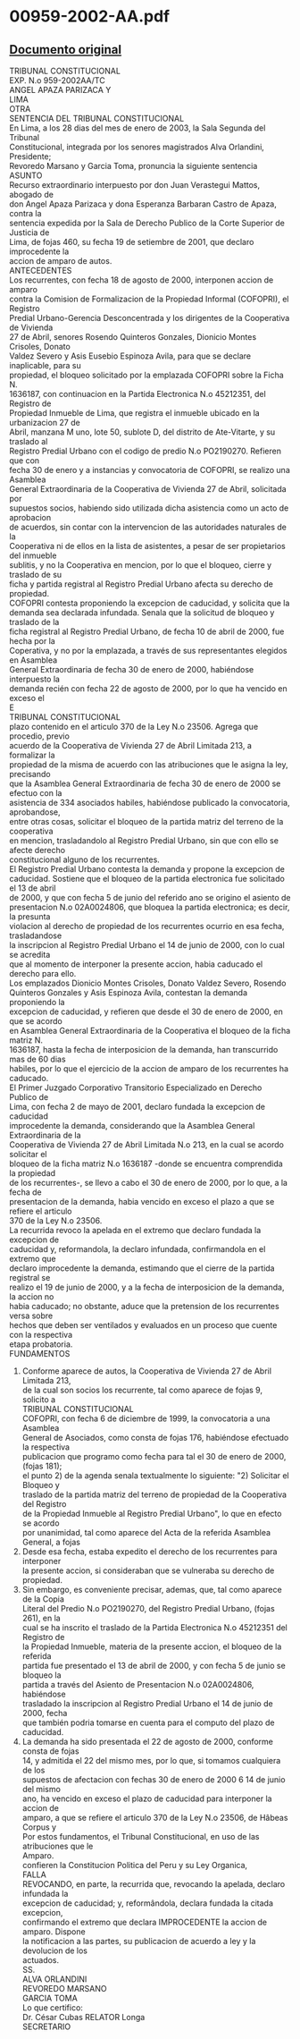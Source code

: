 
00959-2002-AA.pdf
=================
  
[Documento original](https://tc.gob.pe/jurisprudencia/2003/00959-2002-AA.pdf)  
---  
TRIBUNAL CONSTITUCIONAL  
EXP. N.o 959-2002AA/TC  
ANGEL APAZA PARIZACA Y  
LIMA  
OTRA  
SENTENCIA DEL TRIBUNAL CONSTITUCIONAL  
En Lima, a los 28 dias del mes de enero de 2003, la Sala Segunda del Tribunal  
Constitucional, integrada por los senores magistrados Alva Orlandini, Presidente;  
Revoredo Marsano y Garcia Toma, pronuncia la siguiente sentencia  
ASUNTO  
Recurso extraordinario interpuesto por don Juan Verastegui Mattos, abogado de  
don Angel Apaza Parizaca y dona Esperanza Barbaran Castro de Apaza, contra la  
sentencia expedida por la Sala de Derecho Publico de la Corte Superior de Justicia de  
Lima, de fojas 460, su fecha 19 de setiembre de 2001, que declaro improcedente la  
accion de amparo de autos.  
ANTECEDENTES  
Los recurrentes, con fecha 18 de agosto de 2000, interponen accion de amparo  
contra la Comision de Formalizacion de la Propiedad Informal (COFOPRI), el Registro  
Predial Urbano-Gerencia Desconcentrada y los dirigentes de la Cooperativa de Vivienda  
27 de Abril, senores Rosendo Quinteros Gonzales, Dionicio Montes Crisoles, Donato  
Valdez Severo y Asis Eusebio Espinoza Avila, para que se declare inaplicable, para su  
propiedad, el bloqueo solicitado por la emplazada COFOPRI sobre la Ficha N.  
1636187, con continuacion en la Partida Electronica N.o 45212351, del Registro de  
Propiedad Inmueble de Lima, que registra el inmueble ubicado en la urbanizacion 27 de  
Abril, manzana M uno, lote 50, sublote D, del distrito de Ate-Vitarte, y su traslado al  
Registro Predial Urbano con el codigo de predio N.o PO2190270. Refieren que con  
fecha 30 de enero y a instancias y convocatoria de COFOPRI, se realizo una Asamblea  
General Extraordinaria de la Cooperativa de Vivienda 27 de Abril, solicitada por  
supuestos socios, habiendo sido utilizada dicha asistencia como un acto de aprobacion  
de acuerdos, sin contar con la intervencion de las autoridades naturales de la  
Cooperativa ni de ellos en la lista de asistentes, a pesar de ser propietarios del inmueble  
sublitis, y no la Cooperativa en mencion, por lo que el bloqueo, cierre y traslado de su  
ficha y partida registral al Registro Predial Urbano afecta su derecho de propiedad.  
COFOPRI contesta proponiendo la excepcion de caducidad, y solicita que la  
demanda sea declarada infundada. Senala que la solicitud de bloqueo y traslado de la  
ficha registral al Registro Predial Urbano, de fecha 10 de abril de 2000, fue hecha por la  
Coperativa, y no por la emplazada, a través de sus representantes elegidos en Asamblea  
General Extraordinaria de fecha 30 de enero de 2000, habiéndose interpuesto la  
demanda recién con fecha 22 de agosto de 2000, por lo que ha vencido en exceso el  
E  
TRIBUNAL CONSTITUCIONAL  
plazo contenido en el articulo 370 de la Ley N.o 23506. Agrega que procedio, previo  
acuerdo de la Cooperativa de Vivienda 27 de Abril Limitada 213, a formalizar la  
propiedad de la misma de acuerdo con las atribuciones que le asigna la ley, precisando  
que la Asamblea General Extraordinaria de fecha 30 de enero de 2000 se efectuo con la  
asistencia de 334 asociados habiles, habiéndose publicado la convocatoria, aprobandose,  
entre otras cosas, solicitar el bloqueo de la partida matriz del terreno de la cooperativa  
en mencion, trasladandolo al Registro Predial Urbano, sin que con ello se afecte derecho  
constitucional alguno de los recurrentes.  
El Registro Predial Urbano contesta la demanda y propone la excepcion de  
caducidad. Sostiene que el bloqueo de la partida electronica fue solicitado el 13 de abril  
de 2000, y que con fecha 5 de junio del referido ano se origino el asiento de  
presentacion N.o 02A0024806, que bloquea la partida electronica; es decir, la presunta  
violacion al derecho de propiedad de los recurrentes ocurrio en esa fecha, trasladandose  
la inscripcion al Registro Predial Urbano el 14 de junio de 2000, con lo cual se acredita  
que al momento de interponer la presente accion, habia caducado el derecho para ello.  
Los emplazados Dionicio Montes Crisoles, Donato Valdez Severo, Rosendo  
Quinteros Gonzales y Asis Espinoza Avila, contestan la demanda proponiendo la  
excepcion de caducidad, y refieren que desde el 30 de enero de 2000, en que se acordo  
en Asamblea General Extraordinaria de la Cooperativa el bloqueo de la ficha matriz N.  
1636187, hasta la fecha de interposicion de la demanda, han transcurrido mas de 60 dias  
habiles, por lo que el ejercicio de la accion de amparo de los recurrentes ha caducado.  
El Primer Juzgado Corporativo Transitorio Especializado en Derecho Publico de  
Lima, con fecha 2 de mayo de 2001, declaro fundada la excepcion de caducidad  
improcedente la demanda, considerando que la Asamblea General Extraordinaria de la  
Cooperativa de Vivienda 27 de Abril Limitada N.o 213, en la cual se acordo solicitar el  
bloqueo de la ficha matriz N.o 1636187 -donde se encuentra comprendida la propiedad  
de los recurrentes-, se llevo a cabo el 30 de enero de 2000, por lo que, a la fecha de  
presentacion de la demanda, habia vencido en exceso el plazo a que se refiere el articulo  
370 de la Ley N.o 23506.  
La recurrida revoco la apelada en el extremo que declaro fundada la excepcion de  
caducidad y, reformandola, la declaro infundada, confirmandola en el extremo que  
declaro improcedente la demanda, estimando que el cierre de la partida registral se  
realizo el 19 de junio de 2000, y a la fecha de interposicion de la demanda, la accion no  
habia caducado; no obstante, aduce que la pretension de los recurrentes versa sobre  
hechos que deben ser ventilados y evaluados en un proceso que cuente con la respectiva  
etapa probatoria.  
FUNDAMENTOS  
1. Conforme aparece de autos, la Cooperativa de Vivienda 27 de Abril Limitada 213,  
de la cual son socios los recurrente, tal como aparece de fojas 9, solicito a  
TRIBUNAL CONSTITUCIONAL  
COFOPRI, con fecha 6 de diciembre de 1999, la convocatoria a una Asamblea  
General de Asociados, como consta de fojas 176, habiéndose efectuado la respectiva  
publicacion que programo como fecha para tal el 30 de enero de 2000, (fojas 181);  
el punto 2) de la agenda senala textualmente lo siguiente: "2) Solicitar el Bloqueo y  
traslado de la partida matriz del terreno de propiedad de la Cooperativa del Registro  
de la Propiedad Inmueble al Registro Predial Urbano", lo que en efecto se acordo  
por unanimidad, tal como aparece del Acta de la referida Asamblea General, a fojas  
182. Desde esa fecha, estaba expedito el derecho de los recurrentes para interponer  
la presente accion, si consideraban que se vulneraba su derecho de propiedad.  
2. Sin embargo, es conveniente precisar, ademas, que, tal como aparece de la Copia  
Literal del Predio N.o PO2190270, del Registro Predial Urbano, (fojas 261), en la  
cual se ha inscrito el traslado de la Partida Electronica N.o 45212351 del Registro de  
la Propiedad Inmueble, materia de la presente accion, el bloqueo de la referida  
partida fue presentado el 13 de abril de 2000, y con fecha 5 de junio se bloqueo la  
partida a través del Asiento de Presentacion N.o 02A0024806, habiéndose  
trasladado la inscripcion al Registro Predial Urbano el 14 de junio de 2000, fecha  
que también podria tomarse en cuenta para el computo del plazo de caducidad.  
3. La demanda ha sido presentada el 22 de agosto de 2000, conforme consta de fojas  
14, y admitida el 22 del mismo mes, por lo que, si tomamos cualquiera de los  
supuestos de afectacion con fechas 30 de enero de 2000 6 14 de junio del mismo  
ano, ha vencido en exceso el plazo de caducidad para interponer la accion de  
amparo, a que se refiere el articulo 370 de la Ley N.o 23506, de Hâbeas Corpus y  
Por estos fundamentos, el Tribunal Constitucional, en uso de las atribuciones que le  
Amparo.  
confieren la Constitucion Politica del Peru y su Ley Organica,  
FALLA  
REVOCANDO, en parte, la recurrida que, revocando la apelada, declaro infundada la  
excepcion de caducidad; y, reformândola, declara fundada la citada excepcion,  
confirmando el extremo que declara IMPROCEDENTE la accion de amparo. Dispone  
la notificacion a las partes, su publicacion de acuerdo a ley y la devolucion de los  
actuados.  
SS.  
ALVA ORLANDINI  
REVOREDO MARSANO  
GARCIA TOMA  
Lo que certifico:  
Dr. César Cubas RELATOR Longa  
SECRETARIO